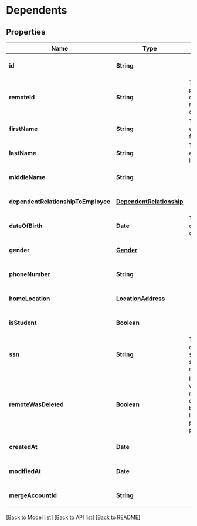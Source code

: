 # Dependents
## Properties

| Name | Type | Description | Notes |
|------------ | ------------- | ------------- | -------------|
| **id** | **String** |  | [optional] [default to null] |
| **remoteId** | **String** | The third-party API ID of the matching object. | [optional] [default to null] |
| **firstName** | **String** | The employee&#39;s first name. | [optional] [default to null] |
| **lastName** | **String** | The employee&#39;s last name. | [optional] [default to null] |
| **middleName** | **String** |  | [optional] [default to null] |
| **dependentRelationshipToEmployee** | [**DependentRelationship**](DependentRelationship.md) |  | [optional] [default to null] |
| **dateOfBirth** | **Date** | The dependent&#39;s date of birth. | [optional] [default to null] |
| **gender** | [**Gender**](Gender.md) |  | [optional] [default to null] |
| **phoneNumber** | **String** |  | [optional] [default to null] |
| **homeLocation** | [**LocationAddress**](LocationAddress.md) |  | [optional] [default to null] |
| **isStudent** | **Boolean** |  | [optional] [default to null] |
| **ssn** | **String** | The dependents&#39;s social security number. | [optional] [default to null] |
| **remoteWasDeleted** | **Boolean** | Indicates whether or not this object has been deleted in the third party platform. | [optional] [default to null] |
| **createdAt** | **Date** |  | [optional] [default to null] |
| **modifiedAt** | **Date** |  | [optional] [default to null] |
| **mergeAccountId** | **String** |  | [optional] [default to null] |

[[Back to Model list]](../README.md#documentation-for-models) [[Back to API list]](../README.md#documentation-for-api-endpoints) [[Back to README]](../README.md)

